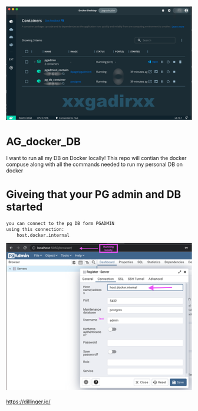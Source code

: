 ![N|icon](https://github.com/e17769/ag_docker_DB/blob/main/assets/icon.png?raw=true)
# AG_docker_DB
I want to run all my DB on Docker locally! This repo will contian the docker compuse along with all the commands needed to run my personal DB on docker

# Giveing that your PG admin and DB started 

    you can connect to the pg DB form PGADMIN 
    using this connection:
        host.docker.internal
![N|step1](https://github.com/e17769/ag_docker_DB/blob/main/assets/step1.png?raw=true)
        
        


####
https://dillinger.io/